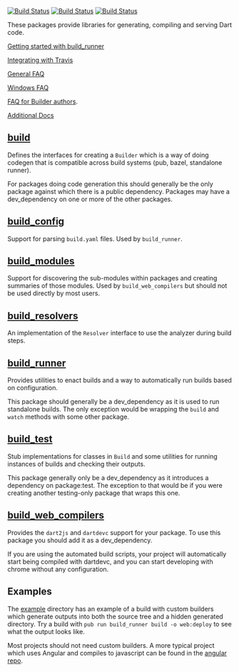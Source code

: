 [![Build Status](https://travis-ci.org/dart-lang/build.svg?branch=master)](https://travis-ci.org/dart-lang/build)
[![Build Status](https://ci.appveyor.com/api/projects/status/wga4jexvmjih346p?svg=true)](https://ci.appveyor.com/project/kevmoo/build)
[![Build Status](https://github.com/dart-lang/build/workflows/Dart%20CI/badge.svg)](https://github.com/dart-lang/build/actions)

These packages provide libraries for generating, compiling and serving Dart code.

[Getting started with build_runner](https://github.com/dart-lang/build/blob/master/docs/getting_started.md)

[Integrating with Travis](https://github.com/dart-lang/build/blob/master/docs/travis.md)

[General FAQ](https://github.com/dart-lang/build/blob/master/docs/faq.md)

[Windows FAQ](https://github.com/dart-lang/build/blob/master/docs/windows_faq.md)

[FAQ for Builder authors](https://github.com/dart-lang/build/blob/master/docs/builder_author_faq.md).

[Additional Docs](https://github.com/dart-lang/build/blob/master/docs/)

## [build](https://github.com/dart-lang/build/blob/master/build/README.md)

Defines the interfaces for creating a `Builder` which is a way of doing codegen
that is compatible across build systems (pub, bazel, standalone runner).

For packages doing code generation this should generally be the only package
against which there is a public dependency. Packages may have a dev_dependency on
one or more of the other packages.

## [build_config](https://github.com/dart-lang/build/blob/master/build_config/README.md)

Support for parsing `build.yaml` files. Used by `build_runner`.

## [build_modules](https://github.com/dart-lang/build/blob/master/build_modules/README.md)

Support for discovering the sub-modules within packages and creating summaries
of those modules. Used by `build_web_compilers` but should not be used directly
by most users.

## [build_resolvers](https://github.com/dart-lang/build/blob/master/build_resolvers/README.md)

An implementation of the `Resolver` interface to use the analyzer during build
steps.

## [build_runner](https://github.com/dart-lang/build/blob/master/build_runner/README.md)

Provides utilities to enact builds and a way to automatically run builds based
on configuration.

This package should generally be a dev_dependency as it is used to run
standalone builds. The only exception would be wrapping the `build` and `watch`
methods with some other package.

## [build_test](https://github.com/dart-lang/build/blob/master/build_test/README.md)

Stub implementations for classes in `Build` and some utilities for running
instances of builds and checking their outputs.

This package generally only be a dev_dependency as it introduces a dependency on
package:test. The exception to that would be if you were creating another
testing-only package that wraps this one.

## [build_web_compilers](https://github.com/dart-lang/build/blob/master/build_web_compilers/README.md)

Provides the `dart2js` and `dartdevc` support for your package. To use this
package you should add it as a dev_dependency.

If you are using the automated build scripts, your project will automatically
start being compiled with dartdevc, and you can start developing with chrome
without any configuration.

<!--
TODO: scratch_space
-->

## Examples

The [example](https://github.com/dart-lang/build/tree/master/example)
directory has an example of a build with custom builders which generate outputs
into both the source tree and a hidden generated directory. Try a build with
`pub run build_runner build -o web:deploy` to see what the output looks like.

Most projects should not need custom builders. A more typical project which uses
Angular and compiles to javascript can be found in the [angular repo][hacker_news].

[hacker_news]:https://github.com/dart-lang/angular/tree/master/examples/hacker_news_pwa
